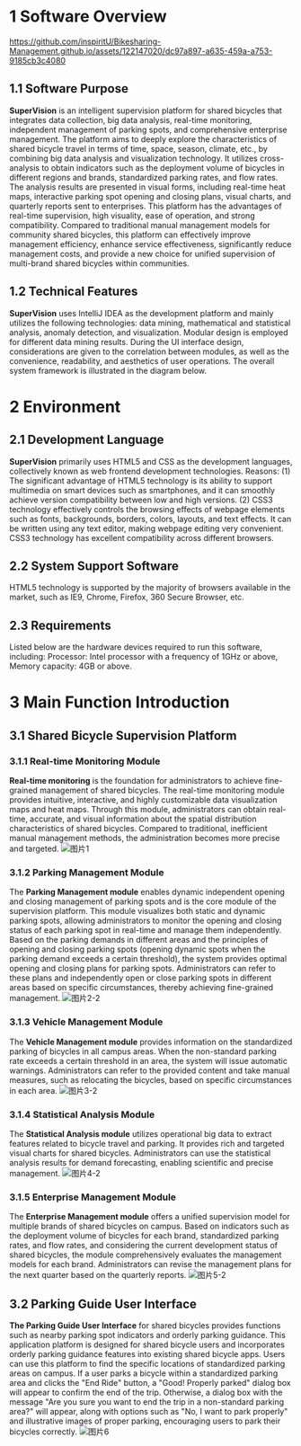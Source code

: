 # 1 Software Overview
https://github.com/inspiritU/Bikesharing-Management.github.io/assets/122147020/dc97a897-a635-459a-a753-9185cb3c4080

## 1.1 Software Purpose
**SuperVision**  is an intelligent supervision platform for shared bicycles that integrates data collection, big data analysis, real-time monitoring, independent management of parking spots, and comprehensive enterprise management. The platform aims to deeply explore the characteristics of shared bicycle travel in terms of time, space, season, climate, etc., by combining big data analysis and visualization technology. It utilizes cross-analysis to obtain indicators such as the deployment volume of bicycles in different regions and brands, standardized parking rates, and flow rates. The analysis results are presented in visual forms, including real-time heat maps, interactive parking spot opening and closing plans, visual charts, and quarterly reports sent to enterprises. This platform has the advantages of real-time supervision, high visuality, ease of operation, and strong compatibility. Compared to traditional manual management models for community shared bicycles, this platform can effectively improve management efficiency, enhance service effectiveness, significantly reduce management costs, and provide a new choice for unified supervision of multi-brand shared bicycles within communities.

## 1.2 Technical Features
**SuperVision**  uses IntelliJ IDEA as the development platform and mainly utilizes the following technologies: data mining, mathematical and statistical analysis, anomaly detection, and visualization. Modular design is employed for different data mining results. During the UI interface design, considerations are given to the correlation between modules, as well as the convenience, readability, and aesthetics of user operations. The overall system framework is illustrated in the diagram below.

# 2 Environment
## 2.1 Development Language
**SuperVision**  primarily uses HTML5 and CSS as the development languages, collectively known as web frontend development technologies.
Reasons: (1) The significant advantage of HTML5 technology is its ability to support multimedia on smart devices such as smartphones, and it can smoothly achieve version compatibility between low and high versions. (2) CSS3 technology effectively controls the browsing effects of webpage elements such as fonts, backgrounds, borders, colors, layouts, and text effects. It can be written using any text editor, making webpage editing very convenient. CSS3 technology has excellent compatibility across different browsers.
## 2.2 System Support Software
HTML5 technology is supported by the majority of browsers available in the market, such as IE9, Chrome, Firefox, 360 Secure Browser, etc.

## 2.3 Requirements
Listed below are the hardware devices required to run this software, including:
Processor: Intel processor with a frequency of 1GHz or above, Memory capacity: 4GB or above.

# 3 Main Function Introduction
## 3.1 Shared Bicycle Supervision Platform
### 3.1.1 Real-time Monitoring Module
**Real-time monitoring** is the foundation for administrators to achieve fine-grained management of shared bicycles. The real-time monitoring module provides intuitive, interactive, and highly customizable data visualization maps and heat maps. Through this module, administrators can obtain real-time, accurate, and visual information about the spatial distribution characteristics of shared bicycles. Compared to traditional, inefficient manual management methods, the administration becomes more precise and targeted.
![图片1](https://github.com/inspiritU/Bikesharing-Management.github.io/assets/122147020/07dd5c51-68dc-48b4-9271-9ad9ed506820)

### 3.1.2 Parking Management Module
The **Parking Management module** enables dynamic independent opening and closing management of parking spots and is the core module of the supervision platform. This module visualizes both static and dynamic parking spots, allowing administrators to monitor the opening and closing status of each parking spot in real-time and manage them independently. Based on the parking demands in different areas and the principles of opening and closing parking spots (opening dynamic spots when the parking demand exceeds a certain threshold), the system provides optimal opening and closing plans for parking spots. Administrators can refer to these plans and independently open or close parking spots in different areas based on specific circumstances, thereby achieving fine-grained management.
![图片2-2](https://github.com/inspiritU/Bikesharing-Management.github.io/assets/122147020/dc5d6069-af03-42a2-8bbd-526284c2c59c)

### 3.1.3 Vehicle Management Module
The **Vehicle Management module** provides information on the standardized parking of bicycles in all campus areas. When the non-standard parking rate exceeds a certain threshold in an area, the system will issue automatic warnings. Administrators can refer to the provided content and take manual measures, such as relocating the bicycles, based on specific circumstances in each area.
![图片3-2](https://github.com/inspiritU/Bikesharing-Management.github.io/assets/122147020/92fb31d6-51a5-4adc-8977-9d38f250780d)

### 3.1.4 Statistical Analysis Module
The **Statistical Analysis module** utilizes operational big data to extract features related to bicycle travel and parking. It provides rich and targeted visual charts for shared bicycles. Administrators can use the statistical analysis results for demand forecasting, enabling scientific and precise management.
![图片4-2](https://github.com/inspiritU/Bikesharing-Management.github.io/assets/122147020/693d2702-580a-4325-ab98-31c35f044252)

### 3.1.5 Enterprise Management Module
The **Enterprise Management module** offers a unified supervision model for multiple brands of shared bicycles on campus. Based on indicators such as the deployment volume of bicycles for each brand, standardized parking rates, and flow rates, and considering the current development status of shared bicycles, the module comprehensively evaluates the management models for each brand. Administrators can revise the management plans for the next quarter based on the quarterly reports.
![图片5-2](https://github.com/inspiritU/Bikesharing-Management.github.io/assets/122147020/738bab64-2a29-461f-86f4-4e4fdb193a68)

## 3.2 Parking Guide User Interface
**The Parking Guide User Interface** for shared bicycles provides functions such as nearby parking spot indicators and orderly parking guidance. This application platform is designed for shared bicycle users and incorporates orderly parking guidance features into existing shared bicycle apps. Users can use this platform to find the specific locations of standardized parking areas on campus. If a user parks a bicycle within a standardized parking area and clicks the "End Ride" button, a "Good! Properly parked" dialog box will appear to confirm the end of the trip. Otherwise, a dialog box with the message "Are you sure you want to end the trip in a non-standard parking area?" will appear, along with options such as "No, I want to park properly" and illustrative images of proper parking, encouraging users to park their bicycles correctly.
![图片6](https://github.com/inspiritU/Bikesharing-Management.github.io/assets/122147020/3f878419-ec5c-4299-be3b-10a507441f5e)

